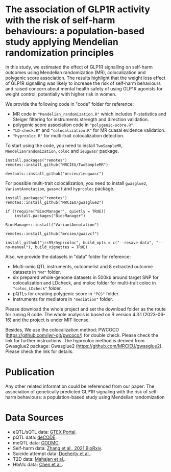 # The association of GLP1R activity with the risk of self-harm behaviours: a population-based study applying Mendelian randomization principles

In this study, we estimated the effect of GLP1R signalling on self-harm outcomes using Mendelian randomization (MR), colocalization and polygenic score association. 
The results highlight that the weight loss effect of GLP1R signalling was likely to increase the risk of self-harm behaviours and raised concern about mental health safety of using GLP1R agonists for weight control, potentially with higher risk in women. 

We provide the following code in "code" folder for reference:
* MR code in `"Mendelian_randomization.R"` which includes F-statistics and Steiger filtering for instruments strength and direction validation.
* polygenic score association code in `"polygenic-score.R"`.
* `"LD-check.R"` and `"colocalization.R"` for MR cuasal evidence validation.
* `"hyprcoloc.R"` for multi-trait colocalization detection.

To start using the code, you need to install `TwoSampleMR`, `Mendelianrandomization`, `coloc` and `ieugwasr` package.

```key
install.packages("remotes")
remotes::install_github("MRCIEU/TwoSampleMR")
```

```key
devtools::install_github("mrcieu/ieugwasr")
```
For possible multi-trait colocalization, you need to install `gwasglue2`, `VariantAnnotation`, `gwasvcf` and `hyprcoloc` package. 

```key
install.packages("remotes")
remotes::install_github("MRCIEU/gwasglue2")
```

```key
if (!require("BiocManager", quietly = TRUE))
    install.packages("BiocManager")

BiocManager::install("VariantAnnotation")
```

```key
remotes::install_github("mrcieu/gwasvcf")
```

```key
install_github("jrs95/hyprcoloc", build_opts = c("--resave-data", "--no-manual"), build_vignettes = TRUE)
```

Also, we provide the datasets in "data" folder for reference:
* Multi-omic QTL instruments, outcomelist and 8 extracted outcome datasets in `"MR"` folder.
* six prepared whole-genome datasets in 500kb around target SNP for colocalization and LDcheck, and moloc folder for multi-trait coloc in `"coloc_LDcheck"` folder.
* pQTLs for creating polygenic score in `"PGS"` folder.
* instruments for mediators in `"mediation"` folder.

Please download the whole project and set the download folder as the route for runing R code.
The whole analysis is based on R version 4.3.1 (2023-06-16) and the project is under MIT license.

Besides, We use the colocalization method: PWCOCO (https://github.com/jwr-git/pwcoco/) for double check. Please check the link for further instructions.
The hyprcoloc method is derived from Gwasglue2 package: Gwasglue2 (https://github.com/MRCIEU/gwasglue2). Please check the link for details.

# Publication
Any other related information could be referenced from our paper: The association of genetically predicted GLP1R signaling with the risk of self-harm behaviours: a population-based study using Mendelian randomization

# Data Sources
* eQTL/sQTL data: [GTEX Portal](https://gtexportal.org/home/).
* pQTL data: [deCODE](https://www.decode.com).
* meQTL data: [GODMC](http://mqtldb.godmc.org.uk/downloads).
* Self-harm data: [Zhang et al., 2021 BioRxiv](https://www.biorxiv.org/content/10.1101/2021.03.15.435533v1.full).
* Suicide attempt data: [Docherty et al.](https://ajp.psychiatryonline.org/doi/10.1176/appi.ajp.21121266).
* T2D data: [Mahajan et al.](https://www.nature.com/articles/s41588-022-01058-3).
* HbA1c data: [Chen et al.](https://www.nature.com/articles/s41588-021-00852-9).








